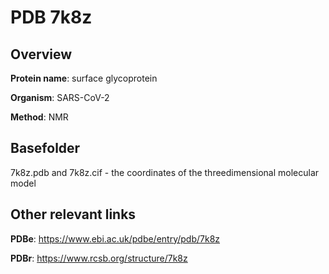 # PDB 7k8z

## Overview

**Protein name**: surface glycoprotein

**Organism**: SARS-CoV-2

**Method**: NMR



## Basefolder

7k8z.pdb and 7k8z.cif - the coordinates of the threedimensional molecular model



## Other relevant links 
**PDBe**:  https://www.ebi.ac.uk/pdbe/entry/pdb/7k8z
 
**PDBr**: https://www.rcsb.org/structure/7k8z 
